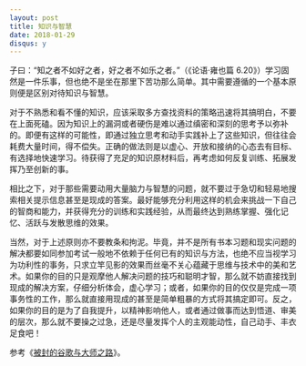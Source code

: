 ```yaml
---
layout: post
title: 知识与智慧
date: 2018-01-29
disqus: y
---
```


子曰：“知之者不如好之者，好之者不如乐之者。”（《论语·雍也篇 6.20》）学习固然是一件乐事，但也绝不是坐在那里下苦功那么简单。其中需要遵循的一个基本原则便是区别对待知识与智慧。

对于不熟悉和看不懂的知识，应该采取多方查找资料的策略迅速将其搞明白，不要在上面死磕。因为知识上的漏洞或者硬伤是难以通过缜密和深刻的思考予以弥补的。即便有这样的可能性，即通过独立思考和动手实践补上了这些知识，但往往会耗费大量时间，得不偿失。正确的做法则是以虚心、开放和接纳的心态去有目标、有选择地快速学习。待获得了充足的知识原材料后，再考虑如何反复训练、拓展发挥乃至创新的事。

相比之下，对于那些需要动用大量脑力与智慧的问题，就不要过于急切和轻易地搜索相关提示信息甚至是现成的答案。最好能够充分利用这样的机会来挑战一下自己的智商和能力，并获得充分的训练和实践经验，从而最终达到熟练掌握、强化记忆、活跃与发散思维的效果。

当然，对于上述原则亦不要教条和拘泥。毕竟，并不是所有书本习题和现实问题的解决都要如同参加考试一般地不依赖于任何已有的知识与方法，也绝不应当视学习为功利性的事务，只求立竿见影的效果而丝毫不关心蕴藏于思维与技术中的美和艺术。如果你的目的只是观摩他人解决问题的技巧和聪明才智，那么就不妨直接找到现成的解决方案，仔细分析体会，虚心学习；或者，如果你的目的仅仅是完成一项事务性的工作，那么就直接用现成的甚至是简单粗暴的方式将其搞定即可。反之，如果你的目的是为了自我提升，以精神影响他人，或者通过做事而达到悟道、审美的层次，那么就不要操之过急，还是尽量发挥个人的主观能动性，自己动手、丰衣足食吧！

参考《[被封的谷歌与大师之路](https://www.douban.com/note/599425963/)》。
